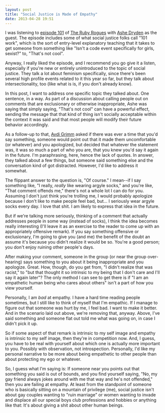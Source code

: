 ```yaml
---
layout: post
title: "Social Justice is Made of Empathy"
date: 2013-04-28 19:51
---
```

I was listening to [episode 101](http://rubyrogues.com/#find_the_show_link) of
[The Ruby Rogues](http://rubyrogues.com) with [Ashe Dryden](http://twitter.com/ashedryden)
as the guest. The episode includes some of what social justice folks call "101
work", which is the sort of entry-level explanatory teaching that it takes to
get someone from something like "Isn't a code event specifically for girls,
sexist?" to, "That's not cool".

Anyway, I really liked the episode, and I recommend you go give it a listen,
especially if you're new or entirely unintroduced to the topic of social
justice. They talk a lot about feminism specifically, since there's been several
high profile events related to it this year so far, but they talk about
intersectionality, too (like what is is, if you don't already know).

In this post, I want to address one specific topic they talked about. One
sentence, in a way. As part of a discussion about calling people out on comments
that are exclusionary or otherwise inappropriate, Ashe was saying that simply
saying, "That's not cool" can have a powerful effect, sending the message that
that kind of thing isn't socially acceptable within the context it was said and
that most people will modify their future behavior accordingly.

As a follow-up to that, [Avdi Grimm](http://twitter.com/avdi) asked if there was
ever a time that you'd say something, someone would point out that it made them
uncomfortable (or whatever) and you apologized, but decided that whatever the
statement was, it was so much a part of who you are, that you knew you'd say it
again in the future. I'm paraphrasing, here, hence the lack of quotes. In
answer, they talked about a few things, but someone said something else and the
conversation kind of got distracted. However, I'd like to address it somewhat.

The flippant answer to the question is, "Of course." I mean--if I say something
like, "I really, *really* like wearing argyle socks," and you're like, "That
comment offends me," there's not a whole lot I can do for you. Assuming I don't
just think you're trolling me, I would probably apologize because I don't like
to make people feel bad, but... I seriously wear argyle socks every day. I love
that shit. I am likely to express that idea in the future.

But if we're talking more seriously, thinking of a comment that actually
addresses people in some way (instead of socks), I think the idea becomes really
interesting (I'll leave it as an exercise to the reader to come up with an
appropriately offensive remark). If you say something offensive or exclusionary,
I'm going to give you (and me) the benefit of the doubt an assume it's because
you didn't realize it would be so. You're a good person; you don't enjoy ruining
other people's days.

After making your comment, someone in the group (or near the group over-hearing)
says something to you about it being inappropriate and you apologize. Great.
How, though, do you get from, "I didn't realize that was racist," to "but that
thought it so intrinsic to my being that I don't care and I'll say it again
later"? The only method I can see to get there is if "I am an empathetic human
being who cares about others" isn't a part of how you view yourself.

Personally, I am *bad* at empathy. I have a hard time reading people sometimes,
but I still like to think of myself that I'm empathic. If I manage to figure out
that someone was hurt by me, I feel bad. I want to make it better. And in the
scenario laid out above, we're removing that, anyway. Above, I've said something
and someone flat out told me what was going on, in case I didn't pick it up.

So if some aspect of that remark is intrinsic to my self image and empathy is
intrinsic to my self image, then they're in competition now. And, I guess, you
have to be real with yourself about which one is actually more important to you.
Possibly with observation, not introspection. Personally, I'd like my personal
narrative to be more about being empathetic to other people than about
protecting my ego or whatever.

So, I guess what I'm saying is: If someone near you points out that something
you said is out of bounds, and you find yourself saying, "No, my gay friend
always jokes around with me that way and he's not offended," then you are
failing at empathy. At least from the standpoint of someone who is basically
sitting on a mountain of privilege (me), social justice isn't about gay couples
wanting to "ruin marriage" or women wanting to invade and displace all our
special boys club professions and hobbies or anything like that: It's about
giving a shit about other human beings.
